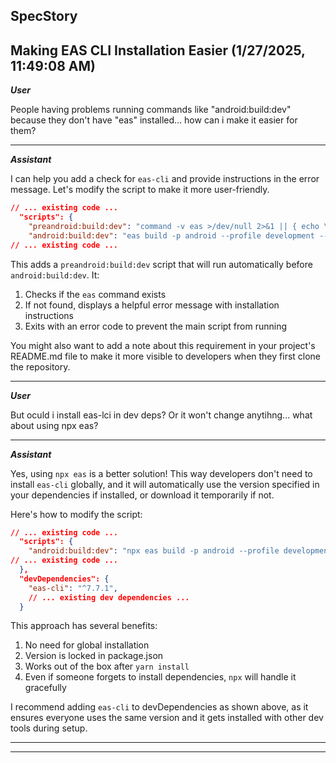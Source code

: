 ## SpecStory

## Making EAS CLI Installation Easier (1/27/2025, 11:49:08 AM)

_**User**_

People having problems running commands like "android:build:dev" because they don't have "eas" installed... how can i make it easier for them?  

---

_**Assistant**_

I can help you add a check for `eas-cli` and provide instructions in the error message. Let's modify the script to make it more user-friendly.

```json:package.json
// ... existing code ...
  "scripts": {
    "preandroid:build:dev": "command -v eas >/dev/null 2>&1 || { echo \" Error: 'eas' command not found.\n Please install EAS CLI first by running:\n npm install -g eas-cli\"; exit 1; }",
    "android:build:dev": "eas build -p android --profile development --local",
// ... existing code ...
```

This adds a `preandroid:build:dev` script that will run automatically before `android:build:dev`. It:
1. Checks if the `eas` command exists
2. If not found, displays a helpful error message with installation instructions
3. Exits with an error code to prevent the main script from running

You might also want to add a note about this requirement in your project's README.md file to make it more visible to developers when they first clone the repository.

---

_**User**_

But  oculd i install eas-lci in dev deps? Or it won't change anytihng... what about using npx eas?

---

_**Assistant**_

Yes, using `npx eas` is a better solution! This way developers don't need to install `eas-cli` globally, and it will automatically use the version specified in your dependencies if installed, or download it temporarily if not.

Here's how to modify the script:

```json:package.json
// ... existing code ...
  "scripts": {
    "android:build:dev": "npx eas build -p android --profile development --local",
// ... existing code ...
  },
  "devDependencies": {
    "eas-cli": "^7.7.1",
    // ... existing dev dependencies ...
  }
```

This approach has several benefits:
1. No need for global installation
2. Version is locked in package.json
3. Works out of the box after `yarn install`
4. Even if someone forgets to install dependencies, `npx` will handle it gracefully

I recommend adding `eas-cli` to devDependencies as shown above, as it ensures everyone uses the same version and it gets installed with other dev tools during setup.

---



---

